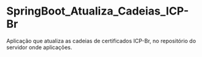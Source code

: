 # SpringBoot_Atualiza_Cadeias_ICP-Br
Aplicação que atualiza as cadeias de certificados ICP-Br, no repositório do servidor onde aplicações.
